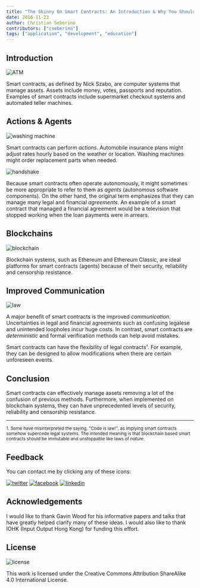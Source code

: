 ```yaml
---
title: "The Skinny On Smart Contracts: An Introduction & Why You Should Care"
date: 2016-11-23
author: Christian Seberino
contributors: ["cseberino"]
tags: ["application", "development", "education"]
---
```


## Introduction

![ATM](./54c0d6403d.jpg)

Smart contracts, as defined by Nick Szabo, are computer systems that manage assets. Assets include money, votes, passports and reputation. Examples of smart contracts include supermarket checkout systems and automated teller machines.

## Actions & Agents

![washing machine](./5496a65336.jpg)

Smart contracts can perform *actions*.  Automobile insurance plans might adjust rates hourly based on the weather or location.   Washing machines might order replacement parts when needed.

![handshake](./5496970cb0.jpg)

Because smart contracts often operate autonomously, it might sometimes be more appropriate to refer to them as *agents* (autonomous software components).  On the other hand, the original term emphasizes that they can manage many legal and financial *agreements*.  An example of a smart contract that managed a financial agreement would be a television that stopped working when the loan payments were in arrears.

## Blockchains

![blockchain](./549684e929.jpg)

Blockchain systems, such as Ethereum and Ethereum Classic, are ideal platforms for smart contracts (agents) because of their security, reliability and censorship resistance.

## Improved Communication

![law](./54969d9a9b.jpg)

A major benefit of smart contracts is the improved *communication*.  Uncertainties in legal and financial agreements such as confusing legalese and unintended loopholes incur huge costs.  In contrast, smart contracts are *deterministic* and formal verification methods can help avoid mistakes.

Smart contracts can have the flexibility of legal contracts¹.  For example, they can be designed to allow modifications when there are certain unforeseen events.

## Conclusion

Smart contracts can effectively manage assets removing a lot of the confusion of previous methods.  Furthermore, when implemented on blockchain systems, they can have unprecedented levels of security, reliability and censorship resistance.

--------------------

<sub>1. Some have misinterpreted the saying, "Code is law!", as implying smart contracts somehow supercede legal systems.  The intended meaning is that blockchain based smart contracts should be immutable and unstoppable like  laws of *nature*.</sub>

## Feedback

You can contact me by clicking any of these icons:

[![twitter](./fcbc8685c1.png)](https://twitter.com/chris_seberino) [![facebook](./fcbc627df9.png)](https://www.facebook.com/cseberino) [![linkedin](./fcbcf09c9e.png)](https://www.linkedin.com/in/christian-seberino-776897110)

## Acknowledgements

I would like to thank Gavin Wood for his informative papers and talks that have greatly helped clarify many of these ideas.  I would also like to thank IOHK (Input Output Hong Kong) for funding this effort.

## License

![license](./88x31.png)

This work is licensed under the Creative Commons Attribution ShareAlike 4.0 International License.
